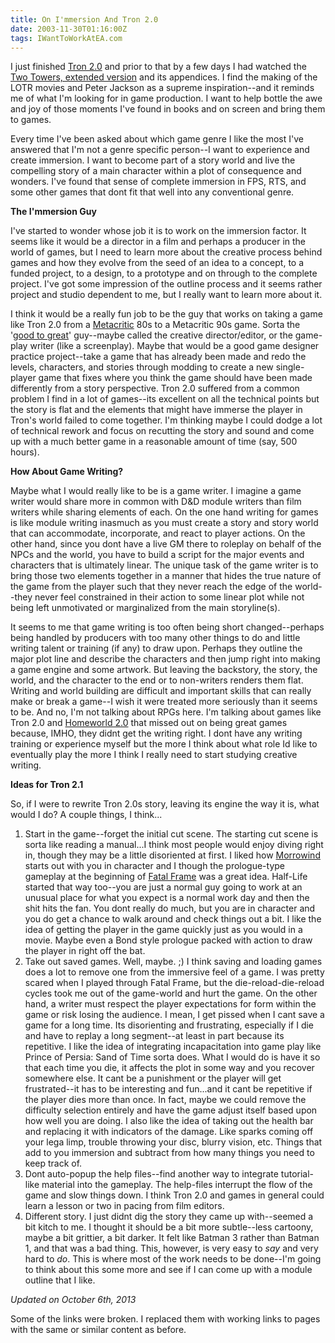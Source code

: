 ```yaml
---
title: On I'mmersion And Tron 2.0
date: 2003-11-30T01:16:00Z
tags: IWantToWorkAtEA.com
---
```

I just finished [Tron 2.0][1] and prior to that by a few days I had watched the [Two Towers, extended version][2] and its appendices. I find the making of the LOTR movies and Peter Jackson as a supreme inspiration--and it reminds me of what I'm looking for in game production. I want to help bottle the awe and joy of those moments I've found in books and on screen and bring them to games.

Every time I've been asked about which game genre I like the most I've answered that I'm not a genre specific person--I want to experience and create immersion. I want to become part of a story world and live the compelling story of a main character within a plot of consequence and wonders. I've found that sense of complete immersion in FPS, RTS, and some other games that dont fit that well into any conventional genre.

**The I'mmersion Guy**

I've started to wonder whose job it is to work on the immersion factor. It seems like it would be a director in a film and perhaps a producer in the world of games, but I need to learn more about the creative process behind games and how they evolve from the seed of an idea to a concept, to a funded project, to a design, to a prototype and on through to the complete project. I've got some impression of the outline process and it seems rather project and studio dependent to me, but I really want to learn more about it.

I think it would be a really fun job to be the guy that works on taking a game like Tron 2.0 from a [Metacritic][3] 80s to a Metacritic 90s game. Sorta the '[good to great][4]' guy--maybe called the creative director/editor, or the game-play writer (like a screenplay). Maybe that would be a good game designer practice project--take a game that has already been made and redo the levels, characters, and stories through modding to create a new single-player game that fixes where you think the game should have been made differently from a story perspective. Tron 2.0 suffered from a common problem I find in a lot of games--its excellent on all the technical points but the story is flat and the elements that might have immerse the player in Tron's world failed to come together. I'm thinking maybe I could dodge a lot of technical rework and focus on recutting the story and sound and come up with a much better game in a reasonable amount of time (say, 500 hours).

**How About Game Writing?**

Maybe what I would really like to be is a game writer. I imagine a game writer would share more in common with D&amp;D module writers than film writers while sharing elements of each. On the one hand writing for games is like module writing inasmuch as you must create a story and story world that can accommodate, incorporate, and react to player actions. On the other hand, since you dont have a live GM there to roleplay on behalf of the NPCs and the world, you have to build a script for the major events and characters that is ultimately linear. The unique task of the game writer is to bring those two elements together in a manner that hides the true nature of the game from the player such that they never reach the edge of the world--they never feel constrained in their action to some linear plot while not being left unmotivated or marginalized from the main storyline(s).

It seems to me that game writing is too often being short changed--perhaps being handled by producers with too many other things to do and little writing talent or training (if any) to draw upon. Perhaps they outline the major plot line and describe the characters and then jump right into making a game engine and some artwork. But leaving the backstory, the story, the world, and the character to the end or to non-writers renders them flat. Writing and world building are difficult and important skills that can really make or break a game--I wish it were treated more seriously than it seems to be. And no, I'm not talking about RPGs here. I'm talking about games like Tron 2.0 and [Homeworld 2.0][5] that missed out on being great games because, IMHO, they didnt get the writing right. I dont have any writing training or experience myself but the more I think about what role Id like to eventually play the more I think I really need to start studying creative writing.

**Ideas for Tron 2.1**

So, if I were to rewrite Tron 2.0s story, leaving its engine the way it is, what would I do? A couple things, I think...

1. Start in the game--forget the initial cut scene. The starting cut scene is sorta like reading a manual...I think most people would enjoy diving right in, though they may be a little disoriented at first. I liked how [Morrowind][6] starts out with you in character and I though the prologue-type gameplay at the beginning of [Fatal Frame][7] was a great idea. Half-Life started that way too--you are just a normal guy going to work at an unusual place for what you expect is a normal work day and then the shit hits the fan. You dont really do much, but you are in character and you do get a chance to walk around and check things out a bit. I like the idea of getting the player in the game quickly just as you would in a movie. Maybe even a Bond style prologue packed with action to draw the player in right off the bat.
1. Take out saved games. Well, maybe. ;) I think saving and loading games does a lot to remove one from the immersive feel of a game. I was pretty scared when I played through Fatal Frame, but the die-reload-die-reload cycles took me out of the game-world and hurt the game. On the other hand, a writer must respect the player expectations for form within the game or risk losing the audience. I mean, I get pissed when I cant save a game for a long time. Its disorienting and frustrating, especially if I die and have to replay a long segment--at least in part because its repetitive. I like the idea of integrating incapacitation into game play like Prince of Persia: Sand of Time sorta does. What I would do is have it so that each time you die, it affects the plot in some way and you recover somewhere else. It cant be a punishment or the player will get frustrated--it has to be interesting and fun...and it cant be repetitive if the player dies more than once. In fact, maybe we could remove the difficulty selection entirely and have the game adjust itself based upon how well you are doing. I also like the idea of taking out the health bar and replacing it with indicators of the damage. Like sparks coming off your lega limp, trouble throwing your disc, blurry vision, etc. Things that add to you immersion and subtract from how many things you need to keep track of.
1. Dont auto-popup the help files--find another way to integrate tutorial-like material into the gameplay. The help-files interrupt the flow of the game and slow things down. I think Tron 2.0 and games in general could learn a lesson or two in pacing from film editors.
1. Different story. I just didnt dig the story they came up with--seemed a bit kitch to me. I thought it should be a bit more subtle--less cartoony, maybe a bit grittier, a bit darker. It felt like Batman 3 rather than Batman 1, and that was a bad thing. This, however, is very easy to *say* and very hard to *do*. This is where most of the work needs to be done--I'm going to think about this some more and see if I can come up with a module outline that I like.

*Updated on October 6th, 2013*

Some of the links were broken. I replaced them with working links to pages with the same or similar content as before.

 [1]: http://www.metacritic.com/game/pc/tron-20
 [2]: http://www.amazon.com/exec/obidos/tg/detail/-/B00009TB5G/qid=1070186348/sr=8-1/ref=sr_8_1/104-7998853-1870303?v=glance&amp;s=dvd&amp;n=507846
 [3]: http://www.metacritic.com/about-metascores
 [4]: http://www.amazon.com/exec/obidos/tg/detail/-/0066620996/qid=1070187477/sr=8-1/ref=sr_8_1/104-7998853-1870303?v=glance&amp;n=507846
 [5]: /homeworld-2-notes.html
 [6]: /aps-and-morrowind.html
 [7]: http://www.metacritic.com/game/xbox/fatal-frame

